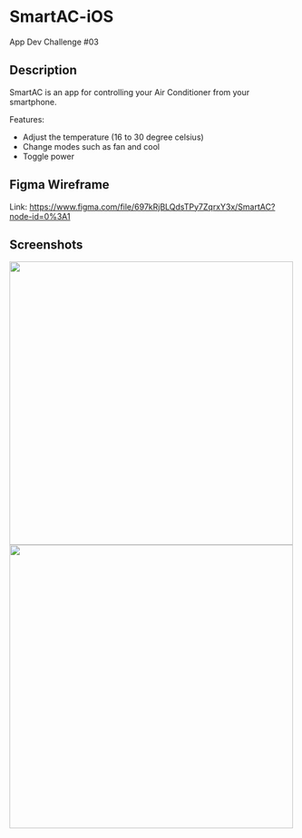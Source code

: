 # SmartAC-iOS
App Dev Challenge #03

## Description
SmartAC is an app for controlling your Air Conditioner from your smartphone.

Features:
- Adjust the temperature (16 to 30 degree celsius)
- Change modes such as fan and cool
- Toggle power

## Figma Wireframe 
Link: https://www.figma.com/file/697kRjBLQdsTPy7ZqrxY3x/SmartAC?node-id=0%3A1

## Screenshots

<img src="https://user-images.githubusercontent.com/51541224/175003846-e11b0548-3c21-4f78-84ba-2732c716fcf8.png" width="500">
<img src="https://user-images.githubusercontent.com/51541224/175003933-8135a5f9-dde3-4807-8735-263da5a89ded.png" width="500">
